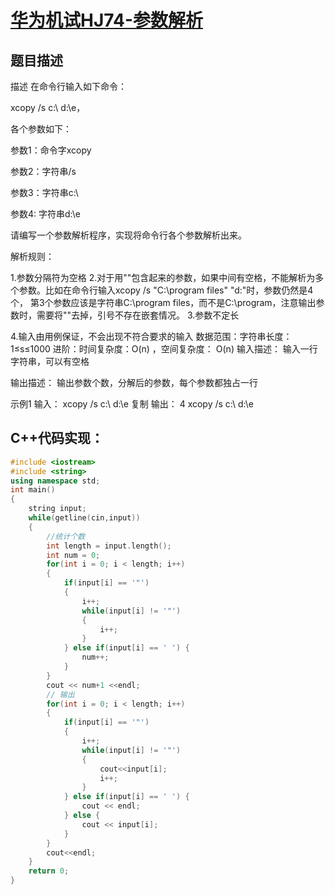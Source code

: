 # [华为机试HJ74-参数解析](https://www.nowcoder.com/practice/668603dc307e4ef4bb07bcd0615ea677)
## 题目描述
描述
在命令行输入如下命令：

xcopy /s c:\\ d:\\e，

各个参数如下：

参数1：命令字xcopy

参数2：字符串/s

参数3：字符串c:\\

参数4: 字符串d:\\e

请编写一个参数解析程序，实现将命令行各个参数解析出来。


解析规则：

1.参数分隔符为空格
2.对于用""包含起来的参数，如果中间有空格，不能解析为多个参数。比如在命令行输入xcopy /s "C:\\program files" "d:\"时，参数仍然是4个，
第3个参数应该是字符串C:\\program files，而不是C:\\program，注意输出参数时，需要将""去掉，引号不存在嵌套情况。
3.参数不定长

4.输入由用例保证，不会出现不符合要求的输入
数据范围：字符串长度：1≤s≤1000
进阶：时间复杂度：O(n) ，空间复杂度： O(n)
输入描述：
输入一行字符串，可以有空格

输出描述：
输出参数个数，分解后的参数，每个参数都独占一行

示例1
输入：
xcopy /s c:\\ d:\\e
复制
输出：
4
xcopy
/s
c:\\
d:\\e
    
## C++代码实现：
```cpp
#include <iostream>
#include <string>
using namespace std;
int main()
{
    string input;
    while(getline(cin,input))
    {
        //统计个数
        int length = input.length();
        int num = 0;
        for(int i = 0; i < length; i++)
        {
            if(input[i] == '"')
            {
                i++;
                while(input[i] != '"')
                {
                    i++;
                }
            } else if(input[i] == ' ') {
                num++;
            }
        }
        cout << num+1 <<endl;
        // 输出
        for(int i = 0; i < length; i++)
        {
            if(input[i] == '"')
            {
                i++;
                while(input[i] != '"')
                {
                    cout<<input[i];
                    i++;
                }
            } else if(input[i] == ' ') {
                cout << endl;
            } else {
                cout << input[i];
            }
        }
        cout<<endl;
    }
    return 0;
}
```
    
